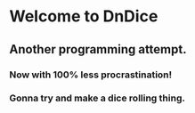 #	Welcome to DnDice

##	Another programming attempt.

###	Now with 100% less procrastination!

###	Gonna try and make a dice rolling thing.